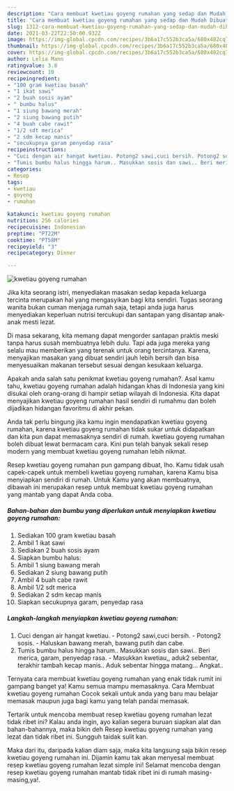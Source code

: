 ```yaml
---
description: "Cara membuat kwetiau goyeng rumahan yang sedap dan Mudah Dibuat"
title: "Cara membuat kwetiau goyeng rumahan yang sedap dan Mudah Dibuat"
slug: 1312-cara-membuat-kwetiau-goyeng-rumahan-yang-sedap-dan-mudah-dibuat
date: 2021-03-22T22:50:00.932Z
image: https://img-global.cpcdn.com/recipes/3b6a17c552b3ca5a/680x482cq70/kwetiau-goyeng-rumahan-foto-resep-utama.jpg
thumbnail: https://img-global.cpcdn.com/recipes/3b6a17c552b3ca5a/680x482cq70/kwetiau-goyeng-rumahan-foto-resep-utama.jpg
cover: https://img-global.cpcdn.com/recipes/3b6a17c552b3ca5a/680x482cq70/kwetiau-goyeng-rumahan-foto-resep-utama.jpg
author: Lelia Mann
ratingvalue: 3.8
reviewcount: 10
recipeingredient:
- "100 gram kwetiau basah"
- "1 ikat sawi"
- "2 buah sosis ayam"
- " bumbu halus"
- "1 siung bawang merah"
- "2 siung bawang putih"
- "4 buah cabe rawit"
- "1/2 sdt merica"
- "2 sdm kecap manis"
- "secukupnya garam penyedap rasa"
recipeinstructions:
- "Cuci dengan air hangat kwetiau. Potong2 sawi,cuci bersih. Potong2 sosis. Haluskan bawang merah, bawang putih dan cabe."
- "Tumis bumbu halus hingga harum.. Masukkan sosis dan sawi.. Beri merica, garam, penyedap rasa. Masukkan kwetiau,, aduk2 sebentar, terakhir tambah kecap manis.. Aduk sebentar hingga matang... Angkat.."
categories:
- Resep
tags:
- kwetiau
- goyeng
- rumahan

katakunci: kwetiau goyeng rumahan 
nutrition: 256 calories
recipecuisine: Indonesian
preptime: "PT22M"
cooktime: "PT58M"
recipeyield: "3"
recipecategory: Dinner

---
```



![kwetiau goyeng rumahan](https://img-global.cpcdn.com/recipes/3b6a17c552b3ca5a/680x482cq70/kwetiau-goyeng-rumahan-foto-resep-utama.jpg)

Jika kita seorang istri, menyediakan masakan sedap kepada keluarga tercinta merupakan hal yang mengasyikan bagi kita sendiri. Tugas seorang  wanita bukan cuman menjaga rumah saja, tetapi anda juga harus menyediakan keperluan nutrisi tercukupi dan santapan yang disantap anak-anak mesti lezat.

Di masa  sekarang, kita memang dapat mengorder santapan praktis meski tanpa harus susah membuatnya lebih dulu. Tapi ada juga mereka yang selalu mau memberikan yang terenak untuk orang tercintanya. Karena, menyajikan masakan yang dibuat sendiri jauh lebih bersih dan bisa menyesuaikan makanan tersebut sesuai dengan kesukaan keluarga. 



Apakah anda salah satu penikmat kwetiau goyeng rumahan?. Asal kamu tahu, kwetiau goyeng rumahan adalah hidangan khas di Indonesia yang kini disukai oleh orang-orang di hampir setiap wilayah di Indonesia. Kita dapat menyajikan kwetiau goyeng rumahan hasil sendiri di rumahmu dan boleh dijadikan hidangan favoritmu di akhir pekan.

Anda tak perlu bingung jika kamu ingin mendapatkan kwetiau goyeng rumahan, karena kwetiau goyeng rumahan tidak sukar untuk didapatkan dan kita pun dapat memasaknya sendiri di rumah. kwetiau goyeng rumahan boleh dibuat lewat bermacam cara. Kini pun telah banyak sekali resep modern yang membuat kwetiau goyeng rumahan lebih nikmat.

Resep kwetiau goyeng rumahan pun gampang dibuat, lho. Kamu tidak usah capek-capek untuk membeli kwetiau goyeng rumahan, karena Kamu bisa menyiapkan sendiri di rumah. Untuk Kamu yang akan membuatnya, dibawah ini merupakan resep untuk membuat kwetiau goyeng rumahan yang mantab yang dapat Anda coba.

<!--inarticleads1-->

##### Bahan-bahan dan bumbu yang diperlukan untuk menyiapkan kwetiau goyeng rumahan:

1. Sediakan 100 gram kwetiau basah
1. Ambil 1 ikat sawi
1. Sediakan 2 buah sosis ayam
1. Siapkan  bumbu halus:
1. Ambil 1 siung bawang merah
1. Sediakan 2 siung bawang putih
1. Ambil 4 buah cabe rawit
1. Ambil 1/2 sdt merica
1. Sediakan 2 sdm kecap manis
1. Siapkan secukupnya garam, penyedap rasa




<!--inarticleads2-->

##### Langkah-langkah menyiapkan kwetiau goyeng rumahan:

1. Cuci dengan air hangat kwetiau. - Potong2 sawi,cuci bersih. - Potong2 sosis. - Haluskan bawang merah, bawang putih dan cabe.
1. Tumis bumbu halus hingga harum.. Masukkan sosis dan sawi.. Beri merica, garam, penyedap rasa. - Masukkan kwetiau,, aduk2 sebentar, terakhir tambah kecap manis.. Aduk sebentar hingga matang... Angkat..




Ternyata cara membuat kwetiau goyeng rumahan yang enak tidak rumit ini gampang banget ya! Kamu semua mampu memasaknya. Cara Membuat kwetiau goyeng rumahan Cocok sekali untuk anda yang baru mau belajar memasak maupun juga bagi kamu yang telah pandai memasak.

Tertarik untuk mencoba membuat resep kwetiau goyeng rumahan lezat tidak ribet ini? Kalau anda ingin, ayo kalian segera buruan siapkan alat dan bahan-bahannya, maka bikin deh Resep kwetiau goyeng rumahan yang lezat dan tidak ribet ini. Sungguh taidak sulit kan. 

Maka dari itu, daripada kalian diam saja, maka kita langsung saja bikin resep kwetiau goyeng rumahan ini. Dijamin kamu tak akan menyesal membuat resep kwetiau goyeng rumahan lezat simple ini! Selamat mencoba dengan resep kwetiau goyeng rumahan mantab tidak ribet ini di rumah masing-masing,ya!.

